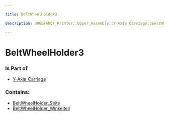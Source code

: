 ```yaml
---

title: BeltWheelHolder3

description: HUGEFANCY_Printer::Upper_Assembly::Y-Axis_Carriage::BeltWheelHolder3

---
```

# BeltWheelHolder3
<script>
    var geoarray = '{"BeltWheelHolder_Seite": {}, "BeltWheelHolder_Winkelteil": {}}';
</script>
<script>
    var basepath = '/assets/HUGEFANCY_Printer/Upper_Assembly/Y-Axis_Carriage/BeltWheelHolder3/';
</script>
<link rel="stylesheet" href="/css/container.css">

<div id="container"></div>

<!-- these are the required scripts for the three.js scene -->
<script src="/lib/three.min.js"></script>
<script src="/lib/OrbitControls.js"></script>
<script src="/lib/RectAreaLightUniformsLib.js"></script>
<!-- this is your app's lib file -->
<script src="/lib/triceratops_app.js"></script>
### Is Part of
- [Y-Axis_Carriage](../Y-Axis_Carriage)  

### Contains:
- [BeltWheelHolder_Seite](./BeltWheelHolder3/BeltWheelHolder_Seite)  
- [BeltWheelHolder_Winkelteil](./BeltWheelHolder3/BeltWheelHolder_Winkelteil)

